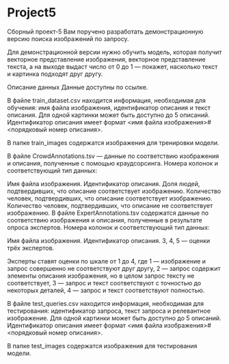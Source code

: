 # Project5
Сборный проект-5
Вам поручено разработать демонстрационную версию поиска изображений по запросу.

Для демонстрационной версии нужно обучить модель, которая получит векторное представление изображения, векторное представление текста, а на выходе выдаст число от 0 до 1 — покажет, насколько текст и картинка подходят друг другу.

Описание данных
Данные доступны по ссылке.

В файле train_dataset.csv находится информация, необходимая для обучения: имя файла изображения, идентификатор описания и текст описания. Для одной картинки может быть доступно до 5 описаний. Идентификатор описания имеет формат <имя файла изображения>#<порядковый номер описания>.

В папке train_images содержатся изображения для тренировки модели.

В файле CrowdAnnotations.tsv — данные по соответствию изображения и описания, полученные с помощью краудсорсинга. Номера колонок и соответствующий тип данных:

Имя файла изображения.
Идентификатор описания.
Доля людей, подтвердивших, что описание соответствует изображению.
Количество человек, подтвердивших, что описание соответствует изображению.
Количество человек, подтвердивших, что описание не соответствует изображению.
В файле ExpertAnnotations.tsv содержатся данные по соответствию изображения и описания, полученные в результате опроса экспертов. Номера колонок и соответствующий тип данных:

Имя файла изображения.
Идентификатор описания.
3, 4, 5 — оценки трёх экспертов.

Эксперты ставят оценки по шкале от 1 до 4, где 1 — изображение и запрос совершенно не соответствуют друг другу, 2 — запрос содержит элементы описания изображения, но в целом запрос тексту не соответствует, 3 — запрос и текст соответствуют с точностью до некоторых деталей, 4 — запрос и текст соответствуют полностью.

В файле test_queries.csv находится информация, необходимая для тестирования: идентификатор запроса, текст запроса и релевантное изображение. Для одной картинки может быть доступно до 5 описаний. Идентификатор описания имеет формат <имя файла изображения>#<порядковый номер описания>.

В папке test_images содержатся изображения для тестирования модели.
